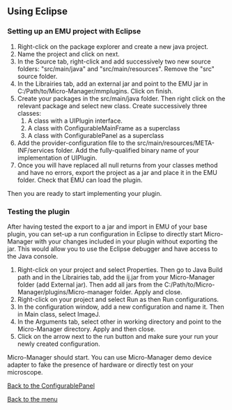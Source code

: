 ## Using Eclipse

### Setting up an EMU project with Eclipse

1. Right-click on the package explorer and create a new java project.
2. Name the project and click on next.
3. In the Source tab, right-click and add successively two new source folders: "src/main/java" and "src/main/resources". Remove the "src" source folder.
4. In the Librairies tab, add an external jar and point to the EMU jar in C:/Path/to/Micro-Manager/mmplugins. Click on finish.
5. Create your packages in the src/main/java folder. Then right click on the relevant package and select new class. Create successively three classes:
   1. A class with a UIPlugin interface.
   2. A class with ConfigurableMainFrame as a superclass
   3. A class with ConfigurablePanel as a superclass
6. Add the provider-configuration file to the src/main/resources/META-INF/services folder. Add the fully-qualified binary name of your implementation of UIPlugin.
7. Once you will have replaced all null returns from your classes method and have no errors, export the project as a jar and place it in the EMU folder. Check that EMU can load the plugin.

Then you are ready to start implementing your plugin.



###  Testing the plugin

After having tested the export to a jar and import in EMU of your base plugin, you can set-up a run configuration in Eclipse to directly start Micro-Manager with your changes included in your plugin without exporting the jar. This would allow you to use the Eclipse debugger and have access to the Java console.

1. Right-click on your project and select Properties. Then go to Java Build path and in the Librairies tab, add the ij.jar from your Micro-Manager folder (add External jar). Then add all jars from the C:/Path/to/Micro-Manager/plugins/Micro-manager folder. Apply and close.
2. Right-click on your project and select Run as then Run configurations.
3. In the configuration window, add a new configuration and name it. Then in Main class, select ImageJ.
4. In the Arguments tab, select other in working directory and point to the Micro-Manager directory. Apply and then close.
5. Click on the arrow next to the run button and make sure your run your newly created configuration.

Micro-Manager should start. You can use Micro-Manager demo device adapter to fake the presence of hardware or directly test on your microscope.



[Back to the ConfigurablePanel](configurablepanel.md)

[Back to the menu](index.md)